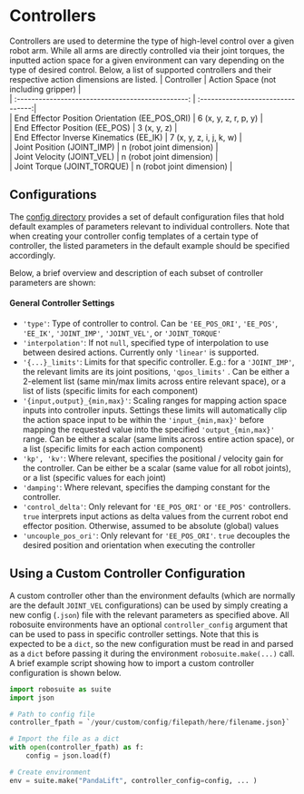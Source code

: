 # Controllers  
  Controllers are used to determine the type of high-level control over a given robot arm. While all arms are directly controlled via their joint torques, the inputted action space for a given environment can vary depending on the type of desired control. Below, a list of supported controllers and their respective action dimensions are listed.
  |   Controller   					| 			Action Space (not including gripper)    |  
| :-----------------------------------------------: | :--------------------------------:|  
|    End Effector Position Orientation (EE_POS_ORI) |    6 (x, y, z, r, p, y)          	|  
|    End Effector Position (EE_POS) 				|    3 (x, y, z)      				|  
|    End Effector Inverse Kinematics (EE_IK)  		|    7 (x, y, z, i, j, k, w) 		|  
|    Joint Position (JOINT_IMP)    					|    n (robot joint dimension)      |  
|    Joint Velocity (JOINT_VEL)    					|    n (robot joint dimension)      |  
|    Joint Torque (JOINT_TORQUE)   					|    n (robot joint dimension)      |  

## Configurations
The [config directory](robosuite/controllers/config) provides a set of default configuration files that hold default examples of parameters relevant to individual controllers. Note that when creating your controller config templates of a certain type of controller, the listed parameters in the default example should be specified accordingly.

Below, a brief overview and description of each subset of controller parameters are shown:

#### General Controller Settings  
* `'type'`: Type of controller to control. Can be `'EE_POS_ORI'`, `'EE_POS'`, `'EE_IK'`, `'JOINT_IMP'`, `'JOINT_VEL'`, or `'JOINT_TORQUE'`
* `'interpolation'`: If not `null`, specified type of interpolation to use between desired actions. Currently only `'linear'` is supported. 
* `'{...}_limits'`: Limits for that specific controller. E.g.: for a `'JOINT_IMP'`, the relevant limits are its joint positions, `'qpos_limits'` . Can be either a 2-element list (same min/max limits across entire relevant space), or a list of lists (specific limits for each component)
* `'{input,output}_{min,max}'`: Scaling ranges for mapping action space inputs into controller inputs. Settings these limits will automatically clip the action space input to be within the `'input_{min,max}'` before mapping the requested value into the specified `'output_{min,max}'` range. Can be either a scalar (same limits across entire action space), or a list (specific limits for each action component)
* `'kp', 'kv'`: Where relevant, specifies the positional / velocity gain for the controller. Can be either be a scalar (same value for all robot joints), or a list (specific values for each joint)
* `'damping'`: Where relevant, specifies the damping constant for the controller.
* `'control_delta'`: Only relevant for `'EE_POS_ORI'` or `'EE_POS'` controllers. `true` interprets input actions as delta values from the current robot end effector position. Otherwise, assumed to be absolute (global) values
* `'uncouple_pos_ori'`: Only relevant for `'EE_POS_ORI'`. `true` decouples the desired position and orientation when executing the controller

## Using a Custom Controller Configuration
A custom controller other than the environment defaults (which are normally are the default `JOINT_VEL` configurations) can be used by simply creating a new config (`.json`) file with the relevant parameters as specified above. All robosuite environments have an optional `controller_config` argument that can be used to pass in specific controller settings. Note that this is expected to be a `dict`, so the new configuration must be read in and parsed as a `dict` before passing it during the environment `robosuite.make(...)` call. A brief example script showing how to import a custom controller configuration is shown below.

```python
import robosuite as suite
import json

# Path to config file
controller_fpath = `/your/custom/config/filepath/here/filename.json}`

# Import the file as a dict
with open(controller_fpath) as f:
	config = json.load(f)

# Create environment
env = suite.make("PandaLift", controller_config=config, ... )
```